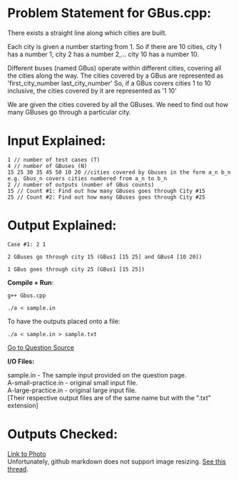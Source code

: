 # Problem Statement for GBus.cpp:  

There exists a straight line along which cities are built.

Each city is given a number starting from 1. So if there are 10 cities, city 1 has a number 1, city 2 has a number 2,... city 10 has a number 10.

Different buses (named GBus) operate within different cities, covering all the cities along the way. The cities covered by a GBus are represented as 'first_city_number last_city_number' So, if a GBus covers cities 1 to 10 inclusive, the cities covered by it are represented as '1 10'

We are given the cities covered by all the GBuses. We need to find out how many GBuses go through a particular city.

# Input Explained:  

```
1 // number of test cases (T)
4 // number of GBuses (N)
15 25 30 35 45 50 10 20 //cities covered by Gbuses in the form a_n b_n e.g. Gbus_n covers cities numbered from a_n to b_n
2 // number of outputs (number of GBus counts)
15 // Count #1: Find out how many GBuses goes through City #15
25 // Count #2: Find out how many GBuses goes through City #25
```

# Output Explained:  

```
Case #1: 2 1

2 GBuses go through city 15 (GBus1 [15 25] and GBus4 [10 20])

1 GBus goes through city 25 (GBus1 [15 25])
```

**Compile + Run**:  

`g++ Gbus.cpp`  

`./a < sample.in`  

To have the outputs placed onto a file:  

`./a < sample.in > sample.txt`  

[Go to Question Source](https://code.google.com/codejam/contest/4374486/dashboard)   

**I/O Files:**  

sample.in - The sample input provided on the question page.  
A-small-practice.in - original small input file.   
A-large-practice.in - original large input file.   
[Their respective output files are of the same name but with the ".txt" extension]  

# Outputs Checked:
[Link to Photo](GBus%20Count%20Submission.png)  
Unfortunately, github markdown does not support image resizing. [See this thread](https://gist.github.com/uupaa/f77d2bcf4dc7a294d109).
